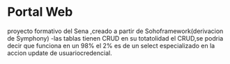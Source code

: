 Portal Web
=============

proyecto formativo del Sena ,creado a partir de Sohoframework(derivacion de Symphony)
-las tablas tienen CRUD en su totatolidad el CRUD,se podria decir que funciona en un 98% el 2% es de un select especializado en la accion update de usuariocredencial.